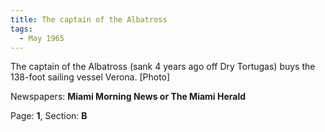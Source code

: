 ```yaml
---  
title: The captain of the Albatross  
tags:  
  - May 1965  
---  
```

  
The captain of the Albatross (sank 4 years ago off Dry Tortugas) buys the 138-foot sailing vessel Verona. [Photo]  
  
Newspapers: **Miami Morning News or The Miami Herald**  
  
Page: **1**, Section: **B** 
